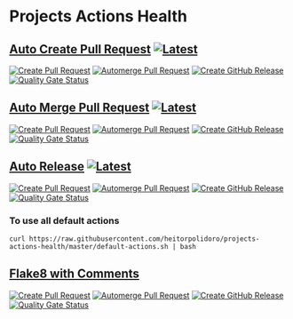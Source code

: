 # Projects Actions Health
## [Auto Create Pull Request](https://github.com/heitorpolidoro/autocreate-pr) [![Latest](https://img.shields.io/github/release/heitorpolidoro/autocreate-pr.svg?label=latest)](https://github.com/heitorpolidoro/autocreate-pr/releases/latest)
[![Create Pull Request](https://github.com/heitorpolidoro/autocreate-pr/actions/workflows/autocreate-pr.yml/badge.svg)](https://github.com/heitorpolidoro/autocreate-pr/actions/workflows/autocreate-pr.yml)
[![Automerge Pull Request](https://github.com/heitorpolidoro/autocreate-pr/actions/workflows/automerge-pr.yml/badge.svg)](https://github.com/heitorpolidoro/autocreate-pr/actions/workflows/automerge-pr.yml)
[![Create GitHub Release](https://github.com/heitorpolidoro/autocreate-pr/actions/workflows/auto-release.yml/badge.svg)](https://github.com/heitorpolidoro/autocreate-pr/actions/workflows/auto-release.yml)
[![Quality Gate Status](https://sonarcloud.io/api/project_badges/measure?project=heitorpolidoro_autocreate-PR&metric=alert_status)](https://sonarcloud.io/summary/new_code?id=heitorpolidoro_autocreate-PR)

## [Auto Merge Pull Request](https://github.com/heitorpolidoro/automerge-pr) [![Latest](https://img.shields.io/github/release/heitorpolidoro/automerge-pr.svg?label=latest)](https://github.com/heitorpolidoro/automerge-pr/releases/latest)
[![Create Pull Request](https://github.com/heitorpolidoro/automerge-pr/actions/workflows/autocreate-pr.yml/badge.svg)](https://github.com/heitorpolidoro/automerge-pr/actions/workflows/autocreate-pr.yml)
[![Automerge Pull Request](https://github.com/heitorpolidoro/automerge-pr/actions/workflows/automerge-pr.yml/badge.svg)](https://github.com/heitorpolidoro/automerge-pr/actions/workflows/automerge-pr.yml)
[![Create GitHub Release](https://github.com/heitorpolidoro/automerge-pr/actions/workflows/auto-release.yml/badge.svg)](https://github.com/heitorpolidoro/automerge-pr/actions/workflows/auto-release.yml)
[![Quality Gate Status](https://sonarcloud.io/api/project_badges/measure?project=heitorpolidoro_automerge-pr&metric=alert_status)](https://sonarcloud.io/summary/new_code?id=heitorpolidoro_automerge-pr)

## [Auto Release](https://github.com/heitorpolidoro/auto-release) [![Latest](https://img.shields.io/github/release/heitorpolidoro/auto-release.svg?label=latest)](https://github.com/heitorpolidoro/auto-release/releases/latest)
[![Create Pull Request](https://github.com/heitorpolidoro/auto-release/actions/workflows/autocreate-pr.yml/badge.svg)](https://github.com/heitorpolidoro/auto-release/actions/workflows/autocreate-pr.yml)
[![Automerge Pull Request](https://github.com/heitorpolidoro/auto-release/actions/workflows/automerge-pr.yml/badge.svg)](https://github.com/heitorpolidoro/auto-release/actions/workflows/automerge-pr.yml)
[![Create GitHub Release](https://github.com/heitorpolidoro/auto-release/actions/workflows/auto-release.yml/badge.svg)](https://github.com/heitorpolidoro/auto-release/actions/workflows/auto-release.yml)
[![Quality Gate Status](https://sonarcloud.io/api/project_badges/measure?project=heitorpolidoro_auto-release&metric=alert_status)](https://sonarcloud.io/summary/new_code?id=heitorpolidoro_auto-release)


### To use all default actions
```shell
curl https://raw.githubusercontent.com/heitorpolidoro/projects-actions-health/master/default-actions.sh | bash
```
## [Flake8 with Comments](https://github.com/heitorpolidoro/flake8-with-PR-comments)
[![Create Pull Request](https://github.com/heitorpolidoro/flake8-with-PR-comments/actions/workflows/autocreate-pr.yml/badge.svg)](https://github.com/heitorpolidoro/flake8-with-PR-comments/actions/workflows/autocreate-pr.yml)
[![Automerge Pull Request](https://github.com/heitorpolidoro/flake8-with-PR-comments/actions/workflows/automerge-pr.yml/badge.svg)](https://github.com/heitorpolidoro/flake8-with-PR-comments/actions/workflows/automerge-pr.yml)
[![Create GitHub Release](https://github.com/heitorpolidoro/flake8-with-PR-comments/actions/workflows/auto-release.yml/badge.svg)](https://github.com/heitorpolidoro/flake8-with-PR-comments/actions/workflows/auto-release.yml)
[![Quality Gate Status](https://sonarcloud.io/api/project_badges/measure?project=heitorpolidoro_flake8-with-PR-comments&metric=alert_status)](https://sonarcloud.io/summary/new_code?id=heitorpolidoro_flake8-with-PR-comments)


